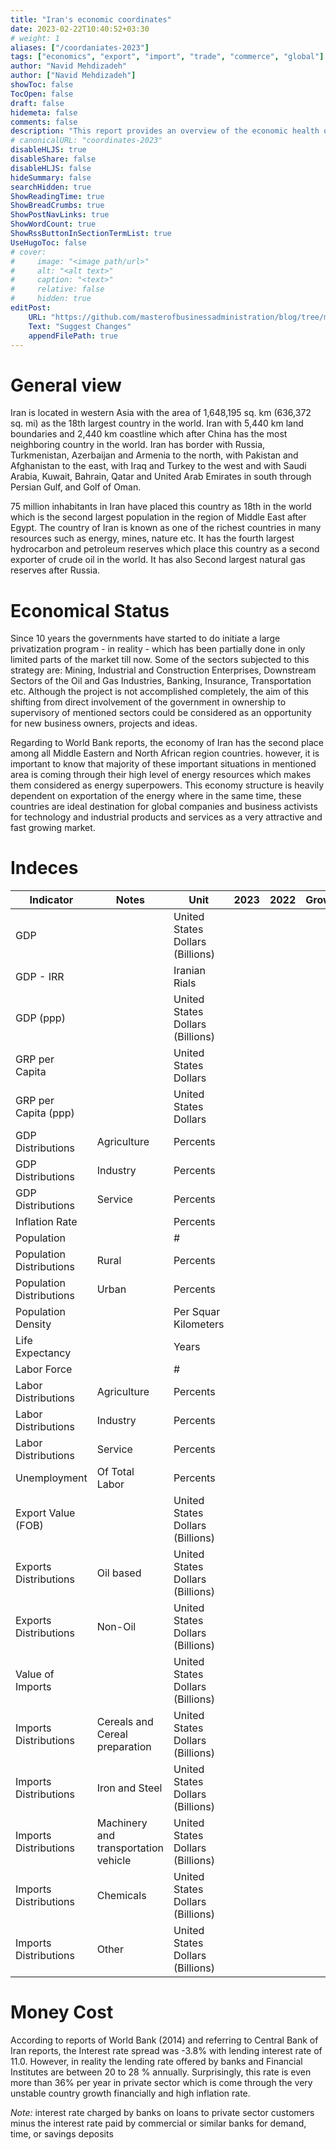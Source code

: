 ```yaml
---
title: "Iran's economic coordinates"
date: 2023-02-22T10:40:52+03:30
# weight: 1
aliases: ["/coordaniates-2023"]
tags: ["economics", "export", "import", "trade", "commerce", "global"]
author: "Navid Mehdizadeh"
author: ["Navid Mehdizadeh"]
showToc: false
TocOpen: false
draft: false
hidemeta: false
comments: false
description: "This report provides an overview of the economic health of Iran, its export and import activity, as well as its current geopolitical situation. It is based on reliable third-party sources and up-to-date information gathered by government institutions. To measure the overall state of the economy, this report includes key economic indicators such as inflation rate, unemployment rate, and gross domestic product (GDP). Additionally, it details Iran’s trade dynamics including major exports and imports as well as foreign investments." # description by ChatGPT.
# canonicalURL: "coordinates-2023"
disableHLJS: true
disableShare: false
disableHLJS: false
hideSummary: false
searchHidden: true
ShowReadingTime: true
ShowBreadCrumbs: true
ShowPostNavLinks: true
ShowWordCount: true
ShowRssButtonInSectionTermList: true
UseHugoToc: false
# cover:
#     image: "<image path/url>" 
#     alt: "<alt text>" 
#     caption: "<text>" 
#     relative: false 
#     hidden: true
editPost:
    URL: "https://github.com/masterofbusinessadministration/blog/tree/main/content"
    Text: "Suggest Changes"
    appendFilePath: true
---
```


# General view

Iran is located in western Asia with the area of 1,648,195 sq. km (636,372 sq. mi) as the 18th largest country in the world. Iran with 5,440 km land boundaries and 2,440 km coastline which after China has the most neighboring country in the world. Iran has border with Russia, Turkmenistan, Azerbaijan and Armenia to the north, with Pakistan and Afghanistan to the east, with Iraq and Turkey to the west and with Saudi Arabia, Kuwait, Bahrain, Qatar and United Arab Emirates in south through Persian Gulf, and Golf of Oman.

75 million inhabitants in Iran have placed this country as 18th in the world which is the second largest population in the region of Middle East after Egypt. The country of Iran is known as one of the richest countries in many resources such as energy, mines, nature etc. It has the fourth largest hydrocarbon and petroleum reserves which place this country as a second exporter of crude oil in the world. It has also Second largest natural gas reserves after Russia.

# Economical Status

Since 10 years the governments have started to do initiate a large privatization program - in reality - which has been partially done in only limited parts of the market till now. Some of the sectors subjected to this strategy are: Mining, Industrial and Construction Enterprises, Downstream Sectors of the Oil and Gas Industries, Banking, Insurance, Transportation etc. Although the project is not accomplished completely, the aim of this shifting from direct involvement of the government in ownership to supervisory of mentioned sectors could be considered as an opportunity for new business owners, projects and ideas.

Regarding to World Bank reports, the economy of Iran has the second place among all Middle Eastern and North African region countries. however, it is important to know that majority of these important situations in mentioned area is coming through their high level of energy resources which makes them considered as energy superpowers. This economy structure is heavily dependent on exportation of the energy where in the same time, these countries are ideal destination for global companies and business activists for technology and industrial products and services as a very attractive and fast growing market.

# Indeces

| Indicator 	| Notes 	| Unit 	| 2023 	| 2022 	| Growth 	| 2015 	|
|---	|---	|---	|---	|---	|---	|---	|
| GDP 	|  	| United States Dollars (Billions) 	|  	|  	|  	| 368.904 	|
| GDP - IRR 	|  	| Iranian Rials 	|  	|  	|  	|  	|
| GDP (ppp) 	|  	| United States Dollars (Billions) 	|  	|  	|  	| 1207.41 	|
| GRP per Capita 	|  	| United States Dollars 	|  	|  	|  	| 4763.30 	|
| GRP per Capita (ppp) 	|  	| United States Dollars 	|  	|  	|  	| 15590.15 	|
| GDP Distributions 	| Agriculture 	| Percents 	|  	|  	|  	| 10.6 	|
| GDP Distributions 	| Industry 	| Percents 	|  	|  	|  	| 44.9 	|
| GDP Distributions 	| Service 	| Percents 	|  	|  	|  	| 44.5 	|
| Inflation Rate 	|  	| Percents 	|  	|  	|  	| 34.7 	|
| Population 	|  	| # 	|  	|  	|  	| 77447168 	|
| Population Distributions 	| Rural 	| Percents 	|  	|  	|  	| 27.68 	|
| Population Distributions 	| Urban 	| Percents 	|  	|  	|  	| 72.32 	|
| Population Density 	|  	| Per Squar Kilometers 	|  	|  	|  	| 48 	|
| Life Expectancy 	|  	| Years 	|  	|  	|  	| 72 	|
| Labor Force 	|  	| # 	|  	|  	|  	| 26612050 	|
| Labor Distributions 	| Agriculture 	| Percents 	|  	|  	|  	| 16.9 	|
| Labor Distributions 	| Industry 	| Percents 	|  	|  	|  	| 34.4 	|
| Labor Distributions 	| Service 	| Percents 	|  	|  	|  	| 48.7 	|
| Unemployment 	| Of Total Labor 	| Percents 	|  	|  	|  	| 13.19 	|
| Export Value (FOB) 	|  	| United States Dollars (Billions) 	|  	|  	|  	| 93.015 	|
| Exports Distributions 	| Oil based 	| United States Dollars (Billions) 	|  	|  	|  	| 64.789 	|
| Exports Distributions 	| Non-Oil 	| United States Dollars (Billions) 	|  	|  	|  	| 28.226 	|
| Value of Imports 	|  	| United States Dollars (Billions) 	|  	|  	|  	| 49.22 	|
| Imports Distributions 	| Cereals and Cereal preparation 	| United States Dollars (Billions) 	|  	|  	|  	| 5.541 	|
| Imports Distributions 	| Iron and Steel 	| United States Dollars (Billions) 	|  	|  	|  	| 3.645 	|
| Imports Distributions 	| Machinery and transportation vehicle 	| United States Dollars (Billions) 	|  	|  	|  	| 15.52 	|
| Imports Distributions 	| Chemicals 	| United States Dollars (Billions) 	|  	|  	|  	| 7.256 	|
| Imports Distributions 	| Other 	| United States Dollars (Billions) 	|  	|  	|  	| 17.46 	|

# Money Cost

According to reports of World Bank (2014) and referring to Central Bank of Iran reports, the Interest rate spread was -3.8% with lending interest rate of 11.0. However, in reality the lending rate offered by banks and Financial Institutes are between 20 to 28 % annually. Surprisingly, this rate is even more than 36% per year in private sector which is come through the very unstable country growth financially and high inflation rate.

_Note:_ interest rate charged by banks on loans to private sector customers minus the interest rate paid by commercial or similar banks for demand, time, or savings deposits